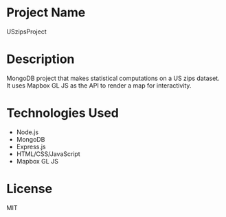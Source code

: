 # Project Name
USzipsProject

# Description
MongoDB project that makes statistical computations on a US zips dataset. It uses Mapbox GL JS as the API to render a map for interactivity.

# Technologies Used
- Node.js
- MongoDB
- Express.js
- HTML/CSS/JavaScript
- Mapbox GL JS

# License
MIT
